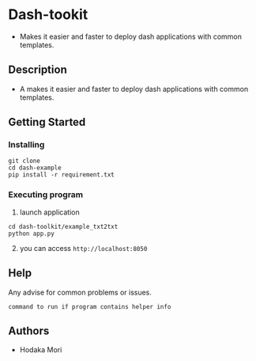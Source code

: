 # Dash-tookit

- Makes it easier and faster to deploy dash applications with common templates.

## Description

- A makes it easier and faster to deploy dash applications with common templates.

## Getting Started

### Installing

```
git clone 
cd dash-example
pip install -r requirement.txt
```

### Executing program
1. launch application

```
cd dash-toolkit/example_txt2txt
python app.py
```

2. you can access ``http://localhost:8050``

## Help

Any advise for common problems or issues.
```
command to run if program contains helper info
```

## Authors

- Hodaka Mori
